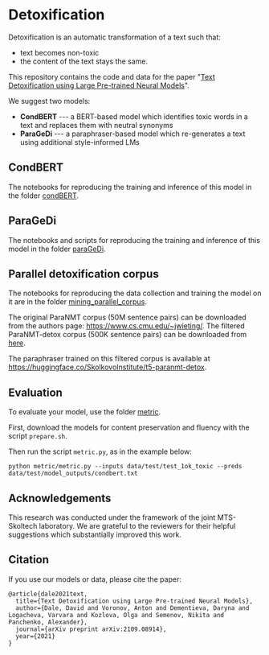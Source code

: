 # Detoxification
Detoxification is an automatic transformation of a text such that:
- text becomes non-toxic
- the content of the text stays the same.

This repository contains the code and data for the paper "[Text Detoxification using Large Pre-trained Neural Models](https://arxiv.org/abs/2109.08914)".

We suggest two models:
- **CondBERT** --- a BERT-based model which identifies toxic words in a text and replaces them with neutral synonyms
- **ParaGeDi** --- a paraphraser-based model which re-generates a text using additional style-informed LMs

## CondBERT

The notebooks for reproducing the training and inference of this model in the folder [condBERT](/emnlp2021/style_transfer/condBERT).

## ParaGeDi

The notebooks and scripts for reproducing the training and inference of this model in the folder [paraGeDi](/emnlp2021/style_transfer/paraGeDi).

## Parallel detoxification corpus

The notebooks for reproducing the data collection and training the model on it are in the folder [mining_parallel_corpus](/emnlp2021/style_transfer/mining_parallel_corpus).

The original ParaNMT corpus (50M sentence pairs) can be downloaded from the authors page: https://www.cs.cmu.edu/~jwieting/. 
The filtered ParaNMT-detox corpus (500K sentence pairs) can be downloaded from [here](https://github.com/skoltech-nlp/detox/releases/download/emnlp2021/filtered_paranmt.zip).

The paraphraser trained on this filtered corpus is available at https://huggingface.co/SkolkovoInstitute/t5-paranmt-detox. 

## Evaluation

To evaluate your model, use the folder [metric](/emnlp2021/metric). 

First, download the models for content preservation and fluency with the script `prepare.sh`. 

Then run the script `metric.py`, as in the example below:

```
python metric/metric.py --inputs data/test/test_1ok_toxic --preds data/test/model_outputs/condbert.txt
```

## Acknowledgements
This research was conducted under the framework
of the joint MTS-Skoltech laboratory. We are grateful to the reviewers for their helpful suggestions
which substantially improved this work.


## Citation

If you use our models or data, please cite the paper:

```
@article{dale2021text,
  title={Text Detoxification using Large Pre-trained Neural Models},
  author={Dale, David and Voronov, Anton and Dementieva, Daryna and Logacheva, Varvara and Kozlova, Olga and Semenov, Nikita and Panchenko, Alexander},
  journal={arXiv preprint arXiv:2109.08914},
  year={2021}
}
```
